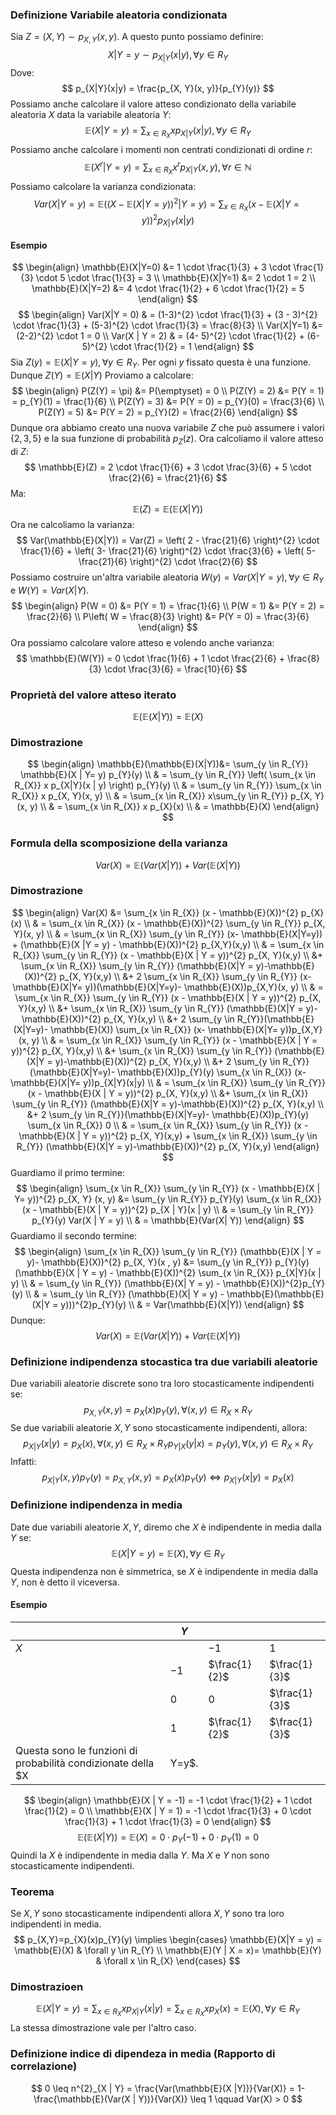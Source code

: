 ### Definizione Variabile aleatoria condizionata
Sia $Z = (X, Y) \sim p_{X,Y}(x, y)$. A questo punto possiamo definire:
$$
X | Y = y \sim p_{X|Y}(x|y), \forall y \in R_{Y}
$$
Dove:
$$
p_{X|Y}(x|y) = \frac{p_{X, Y}(x, y)}{p_{Y}(y)}
$$
Possiamo anche calcolare il valore atteso condizionato della variabile aleatoria $X$ data la variabile aleatoria $Y$:
$$
\mathbb{E}(X | Y = y) = \sum_{x \in R_{X}} x p_{X | Y} (x | y), \forall y \in R_{Y}
$$
Possiamo anche calcolare i momenti non centrati condizionati di ordine $r$:
$$
\mathbb{E}(X^{r}|Y = y) = \sum_{x \in R_{X}} x^{r} p_{X |Y}(x, y), \forall r \in \mathbb{N}
$$
Possiamo calcolare la varianza condizionata:
$$
Var(X | Y = y)= \mathbb{E}((X-\mathbb{E}(X|Y=y))^{2} |Y = y) = \sum_{x \in R_{X}}  (x - \mathbb{E}(X|Y = y))^{2} p_{X|Y}(x|y)
$$
#### Esempio
$$
\begin{align}
\mathbb{E}(X|Y=0) &= 1 \cdot \frac{1}{3} + 3 \cdot \frac{1}{3} \cdot 5 \cdot \frac{1}{3} = 3 \\
\mathbb{E}(X|Y=1) &= 2 \cdot 1 = 2 \\
\mathbb{E}(X|Y=2) &= 4 \cdot \frac{1}{2} + 6 \cdot \frac{1}{2} = 5
\end{align}
$$
$$
\begin{align}
Var(X|Y = 0) & = (1-3)^{2} \cdot \frac{1}{3} + (3 - 3)^{2} \cdot \frac{1}{3} + (5-3)^{2} \cdot \frac{1}{3} = \frac{8}{3} \\
Var(X|Y=1)  &= (2-2)^{2} \cdot 1 = 0 \\
Var(X | Y = 2) & = (4- 5)^{2} \cdot \frac{1}{2} + (6-5)^{2} \cdot \frac{1}{2} = 1
\end{align}
$$
Sia $Z(y) = \mathbb{E}(X | Y = y), \forall y \in R_{Y}$. Per ogni $y$ fissato questa è una funzione. Dunque $Z(Y)=\mathbb{E}(X|Y)$
Proviamo a calcolare:
$$
\begin{align}
P(Z(Y) = \pi) &= P(\emptyset) = 0 \\
P(Z(Y) = 2)  &= P(Y = 1) = p_{Y}(1) = \frac{1}{6} \\
P(Z(Y) = 3)  &= P(Y = 0) = p_{Y}(0) = \frac{3}{6} \\
P(Z(Y) = 5)  &= P(Y = 2) = p_{Y}(2) = \frac{2}{6}
\end{align}
$$
Dunque ora abbiamo creato una nuova variabile $Z$ che può assumere i valori $\{ 2,3,5 \}$ e la sua funzione di probabilità $p_{Z}(z)$.
Ora calcoliamo il valore atteso di $Z$:
$$
\mathbb{E}(Z) = 2 \cdot \frac{1}{6} + 3 \cdot \frac{3}{6} + 5 \cdot \frac{2}{6} = \frac{21}{6}
$$
Ma:
$$
\mathbb{E}(Z) = \mathbb{E}(\mathbb{E}(X|Y))
$$
Ora ne calcoliamo la varianza:
$$
Var(\mathbb{E}(X|Y)) = Var(Z) = \left( 2 - \frac{21}{6} \right)^{2} \cdot \frac{1}{6} + \left( 3- \frac{21}{6} \right)^{2} \cdot \frac{3}{6} + \left( 5- \frac{21}{6} \right)^{2} \cdot \frac{2}{6}
$$
Possiamo costruire un'altra variabile aleatoria $W(y)= Var(X|Y=y), \forall y \in R_{Y}$ e $W(Y)=Var(X|Y)$.
$$
\begin{align}
P(W = 0) &= P(Y = 1) = \frac{1}{6} \\
P(W = 1) &= P(Y = 2) = \frac{2}{6} \\
P\left( W = \frac{8}{3} \right) &= P(Y = 0) = \frac{3}{6}
\end{align}
$$
Ora possiamo calcolare valore atteso e volendo anche varianza:
$$
\mathbb{E}(W(Y)) =  0 \cdot \frac{1}{6} + 1 \cdot \frac{2}{6} + \frac{8}{3} \cdot \frac{3}{6} = \frac{10}{6}
$$
### Proprietà del valore atteso iterato
$$
\mathbb{E}(\mathbb{E}(X|Y)) = \mathbb{E}(X)
$$
### Dimostrazione
$$
\begin{align}
\mathbb{E}(\mathbb{E}(X|Y))&=  \sum_{y \in R_{Y}} \mathbb{E}(X | Y= y) p_{Y}(y) \\
 & = \sum_{y \in R_{Y}} \left(  \sum_{x \in R_{X}} x p_{X|Y}(x | y)  \right) p_{Y}(y) \\
 & = \sum_{y \in R_{Y}} \sum_{x \in R_{X}} x p_{X, Y}(x, y) \\
 & = \sum_{x \in R_{X}} x\sum_{y \in R_{Y}} p_{X, Y}(x, y) \\
 & = \sum_{x \in R_{X}} x p_{X}(x) \\
 & = \mathbb{E}(X)
\end{align}
$$
### Formula della scomposizione della varianza
$$
Var(X) = \mathbb{E}(Var(X|Y)) + Var(\mathbb{E}(X|Y))
$$
### Dimostrazione
$$
\begin{align}
Var(X) &=  \sum_{x \in R_{X}} (x - \mathbb{E}(X))^{2} p_{X}(x) \\
 & = \sum_{x \in R_{X}} (x - \mathbb{E}(X))^{2} \sum_{y \in R_{Y}} p_{X, Y}(x, y) \\
 & = \sum_{x \in R_{X}} \sum_{y \in R_{Y}} (x- \mathbb{E}(X|Y=y)) + (\mathbb{E}(X |Y = y) - \mathbb{E}(X))^{2} p_{X,Y}(x,y) \\
 & = \sum_{x \in R_{X}} \sum_{y \in R_{Y}} (x - \mathbb{E}(X | Y = y))^{2} p_{X, Y}(x,y)  \\
&+ \sum_{x \in R_{X}}  \sum_{y \in R_{Y}} (\mathbb{E}(X|Y = y)-\mathbb{E}(X))^{2} p_{X, Y}(x,y)  \\
&+ 2 \sum_{x \in R_{X}} \sum_{y \in R_{Y}} (x- \mathbb{E}(X|Y= y))(\mathbb{E}(X|Y=y)- \mathbb{E}(X))p_{X,Y}(x, y) \\
 & = \sum_{x \in R_{X}} \sum_{y \in R_{Y}} (x - \mathbb{E}(X | Y = y))^{2} p_{X, Y}(x,y)  \\
&+ \sum_{x \in R_{X}}  \sum_{y \in R_{Y}} (\mathbb{E}(X|Y = y)-\mathbb{E}(X))^{2} p_{X, Y}(x,y)  \\
&+ 2 \sum_{y \in R_{Y}}(\mathbb{E}(X|Y=y)- \mathbb{E}(X)) \sum_{x \in R_{X}} (x- \mathbb{E}(X|Y= y))p_{X,Y}(x, y) \\
 & = \sum_{x \in R_{X}} \sum_{y \in R_{Y}} (x - \mathbb{E}(X | Y = y))^{2} p_{X, Y}(x,y)  \\
&+ \sum_{x \in R_{X}}  \sum_{y \in R_{Y}} (\mathbb{E}(X|Y = y)-\mathbb{E}(X))^{2} p_{X, Y}(x,y)  \\
&+ 2 \sum_{y \in R_{Y}}(\mathbb{E}(X|Y=y)- \mathbb{E}(X))p_{Y}(y) \sum_{x \in R_{X}} (x- \mathbb{E}(X|Y= y))p_{X|Y}(x|y) \\
 & = \sum_{x \in R_{X}} \sum_{y \in R_{Y}} (x - \mathbb{E}(X | Y = y))^{2} p_{X, Y}(x,y)  \\
&+ \sum_{x \in R_{X}}  \sum_{y \in R_{Y}} (\mathbb{E}(X|Y = y)-\mathbb{E}(X))^{2} p_{X, Y}(x,y)  \\
&+ 2 \sum_{y \in R_{Y}}(\mathbb{E}(X|Y=y)- \mathbb{E}(X))p_{Y}(y) \sum_{x \in R_{X}} 0 \\
 & = \sum_{x \in R_{X}} \sum_{y \in R_{Y}} (x - \mathbb{E}(X | Y = y))^{2} p_{X, Y}(x,y) + \sum_{x \in R_{X}}  \sum_{y \in R_{Y}} (\mathbb{E}(X|Y = y)-\mathbb{E}(X))^{2} p_{X, Y}(x,y)
\end{align}
$$
Guardiamo il primo termine:
$$
\begin{align}
\sum_{x \in R_{X}} \sum_{y \in R_{Y}} (x - \mathbb{E}(X | Y= y))^{2} p_{X, Y} (x, y) &= \sum_{y \in R_{Y}} p_{Y}(y)  \sum_{x \in R_{X}} (x - \mathbb{E}(X | Y = y))^{2} p_{X | Y}(x | y) \\
 & = \sum_{y \in R_{Y}} p_{Y}(y) Var(X | Y = y) \\
 & = \mathbb{E}(Var(X| Y))
\end{align}
$$
Guardiamo il secondo termine:
$$
\begin{align}
\sum_{x \in R_{X}} \sum_{y \in R_{Y}} (\mathbb{E}(X | Y = y)- \mathbb{E}(X))^{2} p_{X, Y}(x , y) &= \sum_{y \in R_{Y}} p_{Y}(y) (\mathbb{E}(X | Y = y) - \mathbb{E}(X))^{2} \sum_{x \in R_{X}} p_{X|Y}(x | y) \\
 & = \sum_{y \in R_{Y}} (\mathbb{E}(X| Y = y) - \mathbb{E}(X))^{2}p_{Y}(y) \\
 & = \sum_{y \in R_{Y}} (\mathbb{E}(X| Y = y) - \mathbb{E}(\mathbb{E}(X|Y = y)))^{2}p_{Y}(y) \\
 & = Var(\mathbb{E}(X|Y))
\end{align}
$$
Dunque:
$$
Var(X) = \mathbb{E}(Var(X|Y)) + Var(\mathbb{E}(X|Y))
$$
### Definizione indipendenza stocastica tra due variabili aleatorie
Due variabili aleatorie discrete sono tra loro stocasticamente indipendenti se:
$$
p_{X,Y}(x, y) = p_{X}(x)p_{Y}(y), \forall (x, y) \in R_{X} \times R_{Y}
$$
Se due variabili aleatorie $X, Y$ sono stocasticamente indipendenti, allora:
$$
p_{X | Y}(x | y)= p_{X}(x), \forall (x, y) \in R_{X} \times R_{Y}
p_{Y | X}(y | x)= p_{Y}(y), \forall (x, y) \in R_{X} \times R_{Y}
$$
Infatti:
$$
p_{X | Y}(x, y)p_{Y}(y) = p_{X, Y}(x, y) = p_{X}(x) p_{Y}(y) \Longleftrightarrow p_{X|Y}(x | y) = p_{X}(x)
$$
### Definizione indipendenza in media
Date due variabili aleatorie $X, Y$, diremo che $X$ è indipendente in media dalla $Y$ se:
$$
\mathbb{E}(X | Y = y) = \mathbb{E}(X), \forall y \in R_{Y}
$$
Questa indipendenza non è simmetrica, se $X$ è indipendente in media dalla $Y$, non è detto il viceversa.
#### Esempio

|     | $Y$  |               |               |
| --- | ---- | ------------- | ------------- |
| $X$ |      | $-1$          | $1$           |
|     | $-1$ | $\frac{1}{2}$ | $\frac{1}{3}$ |
|     | $0$  | $0$           | $\frac{1}{3}$ |
|     | $1$  | $\frac{1}{2}$ | $\frac{1}{3}$ |
Questa sono le funzioni di probabilità condizionate della $X|Y=y$.
$$
\begin{align}
\mathbb{E}(X | Y = -1) = -1 \cdot \frac{1}{2} + 1 \cdot \frac{1}{2} = 0 \\
\mathbb{E}(X | Y = 1) = -1 \cdot \frac{1}{3} + 0 \cdot \frac{1}{3} + 1 \cdot \frac{1}{3} = 0
\end{align}
$$
$$
\mathbb{E}(\mathbb{E}(X|Y)) = \mathbb{E}(X) = 0 \cdot p_{Y}(-1) + 0 \cdot p_{Y}(1) = 0
$$
Quindi la $X$ è indipendente in media dalla $Y$. Ma $X$ e $Y$ non sono stocasticamente indipendenti.
### Teorema
Se $X, Y$ sono stocasticamente indipendenti allora $X, Y$ sono tra loro indipendenti in media.
$$
p_{X,Y}=p_{X}(x)p_{Y}(y) \implies \begin{cases} \mathbb{E}(X|Y = y) = \mathbb{E}(X) & \forall y \in R_{Y} \\ \mathbb{E}(Y | X = x)= \mathbb{E}(Y) & \forall x \in R_{X} \end{cases}
$$
### Dimostrazioen
$$
\mathbb{E}(X |Y = y) = \sum_{x \in R_{X}} x p_{X|Y} (x |y) = \sum_{x \in R_{X}} x p_{X}(x) = \mathbb{E}(X), \forall y \in R_{Y}
$$
La stessa dimostrazione vale per l'altro caso.

### Definizione indice di dipendeza in media (Rapporto di correlazione)
$$
0 \leq n^{2}_{X | Y} = \frac{Var(\mathbb{E}(X |Y))}{Var(X)} = 1- \frac{\mathbb{E}(Var(X | Y))}{Var(X)} \leq 1 \qquad Var(X) > 0
$$
